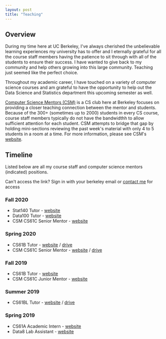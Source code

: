 ```yaml
---
layout: post
title: "Teaching"
---
```


## Overview

During my time here at UC Berkeley, I've always cherished the unbelievable learning experiences my university has to offer and I eternally grateful for all the course staff members having the patience to sit through with all of the students to ensure their success. I have wanted to give back to my community and help others growing into this large community. Teaching just seemed like the perfect choice.

Throughout my academic career, I have touched on a variety of computer science courses and am grateful to have the opportunity to help out the Data Science and Statistics department this upcoming semester as well.

[Computer Science Mentors (CSM)](https://csmentors.berkeley.edu/#/) is a CS club here at Berkeley focuses on providing a closer teaching connection between the mentor and students. Because of the 300+ (sometimes up to 2000) students in every CS course, course staff members typically do not have the bandwidthh to allow sufficient attention for each student. CSM attempts to bridge that gap by holding mini-sections reviewing the past week's material with only 4 to 5 students in a room at a time. For more information, please see CSM's [website](https://csmentors.berkeley.edu/#/).

## Timeline
Listed below are all my course staff and computer science mentors (indicated) positions.

Can't access the link? Sign in with your berkeley email or <a href="mailto:wallace.lim@berkeley.edu">contact me</a> for access

### Fall 2020
- Stat140 Tutor - [website](http://prob140.org/)
- Data100 Tutor - [website](http://www.ds100.org/fa20/)
- CSM CS61C Senior Mentor - [website](https://cs61c.org/fa20/)

### Spring 2020
- CS61B Tutor - [website](https://inst.eecs.berkeley.edu/~cs61b/sp20/) / [drive](https://drive.google.com/drive/folders/1V0LXdPBO5Qjfo1hVkxx2zhbx9iGsU4_U?usp=sharing)
- CSM CS61C Senior Mentor - [website](https://cs61c.org/sp20/) / [drive](https://drive.google.com/drive/folders/17375hRQWVLviFCRn1flUyBdN-cL1SzQr?usp=sharing)

### Fall 2019
- CS61B Tutor - [website](https://inst.eecs.berkeley.edu/~cs61b/fa19/)
- CSM CS61C Junior Mentor - [website](https://cs61c.org/fa19/)

### Summer 2019
- CS61BL Tutor - [website](https://cs61bl.org/su19/) / [drive](https://drive.google.com/drive/folders/1N28EkWL0D1QvVl_JK4mUsQjV-qLaEapV?usp=sharing)

### Spring 2019
- CS61A Academic Intern - [website](https://inst.eecs.berkeley.edu/~cs61a/sp19/)
- Data8 Lab Assistant - [website](http://data8.org/sp19/)